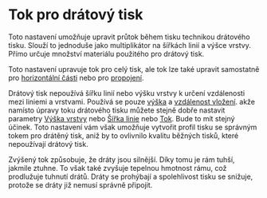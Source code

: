 Tok pro drátový tisk
====
Toto nastavení umožňuje upravit průtok během tisku technikou drátového tisku. Slouží to jednoduše jako multiplikátor na šířkách linií a výšce vrstvy. Přímo určuje množství materiálu použitého pro drátový tisk.

Toto nastavení upravuje tok pro celý tisk, ale tok lze také upravit samostatně pro [horizontální části](wireframe_flow_flat.md) nebo pro [propojení](wireframe_flow_connection.md).

Drátový tisk nepoužívá šířku linií nebo výšku vrstvy k určení vzdálenosti mezi liniemi a vrstvami. Používá se pouze [výška](wireframe_height.md) a [vzdálenost vložení](wireframe_roof_inset.md). akže namísto úpravy toku drátového tisku můžete stejně dobře nastavit parametry [Výška vrstvy](../resolution/layer_height.md) nebo [Šířka linie](../resolution/line_width.md) nebo [Tok](../material/material_flow.md). Bude to mít stejný účinek. Toto nastavení vám však umožňuje vytvořit profil tisku se správným tokem pro drátěný tisk, aniž by to ovlivnilo kvalitu běžných tisků, které nepoužívají drátový tisk.

Zvýšený tok způsobuje, že dráty jsou silnější. Díky tomu je rám tuhší, jakmile ztuhne. To však také zvyšuje tepelnou hmotnost rámu, což prodlužuje tuhnutí drátů. Dráty se prohýbají a spolehlivost tisku se snižuje, protože se dráty již nemusí správně připojit.
